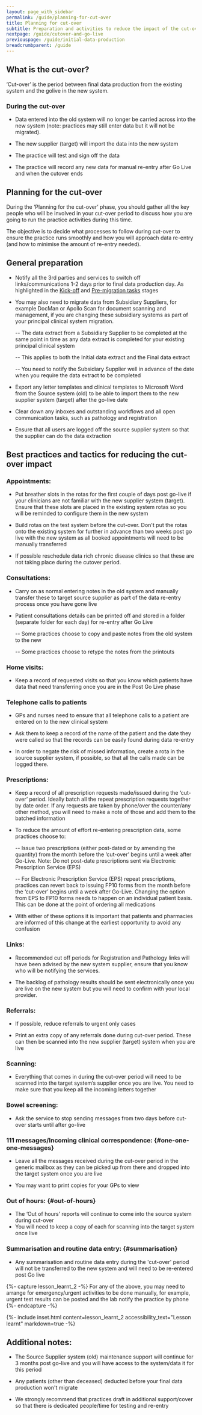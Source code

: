 ```yaml
---
layout: page_with_sidebar
permalink: /guide/planning-for-cut-over
title: Planning for cut-over
subtitle: Preparation and activities to reduce the impact of the cut-over & data re-entry
nextpage: /guide/cutover-and-go-live
previouspage: /guide/initial-data-production
breadcrumbparent: /guide
---
```


## What is the cut-over?

‘Cut-over’ is the period between final data production from the existing system and the golive in the new system. 


### During the cut-over

* Data entered into the old system will no longer be carried across into the new system (note: practices may still enter data but it will not be migrated).


* The new supplier (target) will import the data into the new system


* The practice will test and sign off the data


* The practice will record any new data for manual re-entry after Go Live and when the cutover ends



## Planning for the cut-over

During the ‘Planning for the cut-over’ phase, you should gather all the key people who will be involved in your cut-over period to discuss how you are going to run the practice activities during this time. 

The objective is to decide what processes to follow during cut-over to ensure the practice runs smoothly and how you will approach data re-entry (and how to minimise the amount of re-entry needed). 


## General preparation

* Notify all the 3rd parties and services to switch off links/communications 1-2 days prior to final data production day. As highlighted in the [Kick-off](/prm-practice-migration/guide/kick-off#notification-of-3rd-parties-and-links) and [Pre-migration tasks](/prm-practice-migration/guide/pre-migration-tasks#notification-of-3rd-parties-and-links) stages

* You may also need to migrate data from Subsidiary Suppliers, for example DocMan or Apollo Scan for document scanning and management, if you are changing these subsidiary systems as part of your principal clinical system migration.

   -- The data extract from a Subsidiary Supplier to be completed at the same point in time as any data extract is completed for your existing principal clinical system

   -- This applies to both the Initial data extract and the Final data extract

   -- You need to notify the Subsidiary Supplier well in advance of the date when you require the data extract to be completed

* Export any letter templates and clinical templates to Microsoft Word from the Source system (old) to be able to import them to the new supplier system (target) after the go-live date

* Clear down any inboxes and outstanding workflows and all open communication tasks, such as pathology and registration

* Ensure that all users are logged off the source supplier system so that the supplier can do the data extraction



## Best practices and tactics for reducing the cut-over impact

### Appointments:  


* Put breather slots in the rotas for the first couple of days post go-live if your clinicians are not familiar with the new supplier system (target). Ensure that these slots are placed in the existing system rotas so you will be reminded to configure them in the new system


* Build rotas on the test system before the cut-over. Don't put the rotas onto the existing system for further in advance than two weeks post go live with the new system as all booked appointments will need to be manually transferred


* If possible reschedule data rich chronic disease clinics so that these are not taking place during the cutover period. 



### Consultations: 
 
* Carry on as normal entering notes in the old system and manually transfer these to target source supplier as part of the data re-entry process once you have gone live  


* Patient consultations details can be printed off and stored in a folder (separate folder for each day) for re-entry after Go Live


  -- Some practices choose to copy and paste notes from the old system to the new
  
  -- Some practices choose to retype the notes from the printouts



### Home visits:  

* Keep a record of requested visits so that you know which patients have data that need transferring once you are in the Post Go Live phase  


### Telephone calls to patients

* GPs and nurses need to ensure that all telephone calls to a patient are entered on to the new clinical system


* Ask them to keep a record of the name of the patient and the date they were called so that the records can be easily found during data re-entry


* In order to negate the risk of missed information, create a rota in the source supplier system, if possible, so that all the calls made can be logged there.  


### Prescriptions: 
 
* Keep a record of all prescription requests made/issued during the ‘cut-over’ period. Ideally batch all the repeat prescription requests together by date order. If any requests are taken by phone/over the counter/any other method, you will need to make a note of those and add them to the batched information  

* To reduce the amount of effort re-entering prescription data, some practices choose to:  


  -- Issue two prescriptions (either post-dated or by amending the quantity) from the month before the ‘cut-over’ begins until a week after Go-Live. Note: Do not post-date prescriptions sent via Electronic Prescription Service (EPS)


  -- For Electronic Prescription Service (EPS) repeat prescriptions, practices can revert back to issuing FP10 forms from the month before the ‘cut-over’ begins until a week after Go-Live. Changing the option from EPS to FP10 forms needs to happen on an individual patient basis. This can be done at the point of ordering all medications


* With either of these options it is important that patients and pharmacies are informed of this change at the earliest opportunity to avoid any confusion


### Links:

* Recommended cut off periods for Registration and Pathology links will have been advised by the new system supplier, ensure that you know who will be notifying the services. 

* The backlog of pathology results should be sent electronically once you are live on the new system but you will need to confirm with your local provider. 


### Referrals: 
 
* If possible, reduce referrals to urgent only cases


* Print an extra copy of any referrals done during cut-over period. These can then be scanned into the new supplier (target) system when you are live


### Scanning:
  
* Everything that comes in during the cut-over period will need to be scanned into the target system’s supplier once you are live. You need to make sure that you keep all the incoming letters together


### Bowel screening:  

* Ask the service to stop sending messages from two days before cut-over starts until after go-live


### 111 messages/Incoming clinical correspondence:  {#one-one-one-messages}

* Leave all the messages received during the cut-over period in the generic mailbox as they can be picked up from there and dropped into the target system once you are live


* You may want to print copies for your GPs to view


### Out of hours: {#out-of-hours}  

* The ‘Out of hours’ reports will continue to come into the source system during cut-over 
* You will need to keep a copy of each for scanning into the target system once live


### Summarisation and routine data entry:  {#summarisation}
* Any summarisation and routine data entry during the 'cut-over' period will not be transferred to the new system and will need to be re-entered post Go live



{%- capture lesson_learnt_2 -%}
For any of the above, you may need to arrange for emergency/urgent activities to be done manually, for example, urgent test results can be posted and the lab notify the practice by phone
{%- endcapture -%}

{%- include inset.html content=lesson_learnt_2 accessibility_text="Lesson learnt" markdown=true -%}


## Additional notes:  

* The Source Supplier system (old) maintenance support will continue for 3 months post go-live and you will have access to the system/data it for this period


* Any patients (other than deceased) deducted before your final data production won't migrate

* We strongly recommend that practices draft in additional support/cover so that there is dedicated people/time for testing and re-entry
